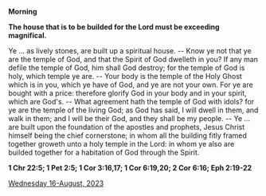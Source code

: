 **Morning**

**The house that is to be builded for the Lord must be exceeding magnifical.**
 
Ye ... as lively stones, are built up a spiritual house. -- Know ye not that ye are the temple of God, and that the Spirit of God dwelleth in you? If any man defile the temple of God, him shall God destroy; for the temple of God is holy, which temple ye are. -- Your body is the temple of the Holy Ghost which is in you, which ye have of God, and ye are not your own. For ye are bought with a price: therefore glorify God in your body and in your spirit, which are God's. -- What agreement hath the temple of God with idols? for ye are the temple of the living God; as God has said, I will dwell in them, and walk in them; and I will be their God, and they shall be my people. -- Ye ... are built upon the foundation of the apostles and prophets, Jesus Christ himself being the chief cornerstone; in whom all the building fitly framed together groweth unto a holy temple in the Lord: in whom ye also are builded together for a habitation of God through the Spirit.  

**1 Chr 22:5; 1 Pet 2:5; 1 Cor 3:16,17; 1 Cor 6:19,20; 2 Cor 6:16; Eph 2:19-22**

[Wednesday 16-August, 2023](https://t.me/daily_light)
